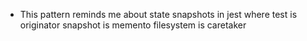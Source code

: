 * This pattern reminds me about state snapshots in jest where
    test is originator
    snapshot is memento
    filesystem is caretaker 